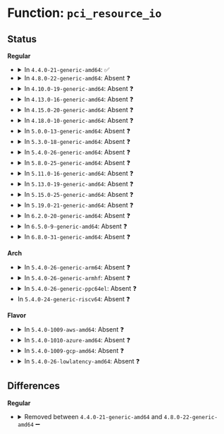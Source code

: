 # Function: <code>pci_resource_io</code>

## Status
<b>Regular</b>
<ul>
<li>
<details>
<summary>In <code>4.4.0-21-generic-amd64</code>: ✅</summary>

```c
ssize_t pci_resource_io(struct file * filp, struct kobject * kobj, struct bin_attribute * attr, char * buf, loff_t off, size_t count, bool write)
```

```json
{
  "name": "pci_resource_io",
  "collision_type": "Unique Static",
  "inline_type": "No",
  "funcs": [
    {
      "addr": 18446744071583280912,
      "name": "pci_resource_io",
      "external": false,
      "loc": "drivers/pci/pci-sysfs.c:1060",
      "file": "drivers/pci/pci-sysfs.c",
      "inline": "seen, unknown",
      "caller_inline": [],
      "caller_func": [
        "drivers/pci/pci-sysfs.c:pci_read_resource_io",
        "drivers/pci/pci-sysfs.c:pci_write_resource_io"
      ]
    }
  ],
  "symbols": [
    {
      "addr": 18446744071583280912,
      "name": "pci_resource_io",
      "section": ".text",
      "bind": "STB_LOCAL",
      "size": 213
    }
  ]
}
```
</details>
</li>
<li>
<details>
<summary>In <code>4.8.0-22-generic-amd64</code>: Absent ❓</summary>

```json
{
  "name": "pci_resource_io",
  "collision_type": "Unique Static",
  "inline_type": "Selective",
  "funcs": [
    {
      "addr": 18446744071583597504,
      "name": "pci_resource_io",
      "external": false,
      "loc": "drivers/pci/pci-sysfs.c:1059",
      "file": "drivers/pci/pci-sysfs.c",
      "inline": "not declared, inlined",
      "caller_inline": [],
      "caller_func": [
        "drivers/pci/pci-sysfs.c:pci_write_resource_io",
        "drivers/pci/pci-sysfs.c:pci_read_resource_io"
      ]
    }
  ],
  "symbols": [
    {
      "addr": 18446744071583597504,
      "name": "pci_resource_io.constprop.10",
      "section": ".text",
      "bind": "STB_LOCAL",
      "size": 207
    }
  ]
}
```
</details>
</li>
<li>
<details>
<summary>In <code>4.10.0-19-generic-amd64</code>: Absent ❓</summary>

```json
{
  "name": "pci_resource_io",
  "collision_type": "Unique Static",
  "inline_type": "Selective",
  "funcs": [
    {
      "addr": 18446744071583734688,
      "name": "pci_resource_io",
      "external": false,
      "loc": "drivers/pci/pci-sysfs.c:1061",
      "file": "drivers/pci/pci-sysfs.c",
      "inline": "not declared, inlined",
      "caller_inline": [],
      "caller_func": [
        "drivers/pci/pci-sysfs.c:pci_write_resource_io",
        "drivers/pci/pci-sysfs.c:pci_read_resource_io"
      ]
    }
  ],
  "symbols": [
    {
      "addr": 18446744071583734688,
      "name": "pci_resource_io.constprop.10",
      "section": ".text",
      "bind": "STB_LOCAL",
      "size": 207
    }
  ]
}
```
</details>
</li>
<li>
<details>
<summary>In <code>4.13.0-16-generic-amd64</code>: Absent ❓</summary>

```json
{
  "name": "pci_resource_io",
  "collision_type": "Unique Static",
  "inline_type": "Full",
  "funcs": [
    {
      "addr": 18446744071583776658,
      "name": "pci_resource_io",
      "external": false,
      "loc": "drivers/pci/pci-sysfs.c:1214",
      "file": "drivers/pci/pci-sysfs.c",
      "inline": "not declared, inlined",
      "caller_inline": [
        "drivers/pci/pci-sysfs.c:pci_write_resource_io",
        "drivers/pci/pci-sysfs.c:pci_read_resource_io"
      ],
      "caller_func": []
    }
  ],
  "symbols": []
}
```
</details>
</li>
<li>
<details>
<summary>In <code>4.15.0-20-generic-amd64</code>: Absent ❓</summary>

```json
{
  "name": "pci_resource_io",
  "collision_type": "Unique Static",
  "inline_type": "Full",
  "funcs": [
    {
      "addr": 18446744071584036766,
      "name": "pci_resource_io",
      "external": false,
      "loc": "drivers/pci/pci-sysfs.c:1252",
      "file": "drivers/pci/pci-sysfs.c",
      "inline": "not declared, inlined",
      "caller_inline": [
        "drivers/pci/pci-sysfs.c:pci_write_resource_io",
        "drivers/pci/pci-sysfs.c:pci_read_resource_io"
      ],
      "caller_func": []
    }
  ],
  "symbols": []
}
```
</details>
</li>
<li>
<details>
<summary>In <code>4.18.0-10-generic-amd64</code>: Absent ❓</summary>

```json
{
  "name": "pci_resource_io",
  "collision_type": "Unique Static",
  "inline_type": "Full",
  "funcs": [
    {
      "addr": 18446744071584233914,
      "name": "pci_resource_io",
      "external": false,
      "loc": "drivers/pci/pci-sysfs.c:1202",
      "file": "drivers/pci/pci-sysfs.c",
      "inline": "not declared, inlined",
      "caller_inline": [
        "drivers/pci/pci-sysfs.c:pci_write_resource_io",
        "drivers/pci/pci-sysfs.c:pci_read_resource_io"
      ],
      "caller_func": []
    }
  ],
  "symbols": []
}
```
</details>
</li>
<li>
<details>
<summary>In <code>5.0.0-13-generic-amd64</code>: Absent ❓</summary>

```json
{
  "name": "pci_resource_io",
  "collision_type": "Unique Static",
  "inline_type": "Full",
  "funcs": [
    {
      "addr": 18446744071584323610,
      "name": "pci_resource_io",
      "external": false,
      "loc": "drivers/pci/pci-sysfs.c:1201",
      "file": "drivers/pci/pci-sysfs.c",
      "inline": "not declared, inlined",
      "caller_inline": [
        "drivers/pci/pci-sysfs.c:pci_write_resource_io",
        "drivers/pci/pci-sysfs.c:pci_read_resource_io"
      ],
      "caller_func": []
    }
  ],
  "symbols": []
}
```
</details>
</li>
<li>
<details>
<summary>In <code>5.3.0-18-generic-amd64</code>: Absent ❓</summary>

```json
{
  "name": "pci_resource_io",
  "collision_type": "Unique Static",
  "inline_type": "Full",
  "funcs": [
    {
      "addr": 18446744071584518458,
      "name": "pci_resource_io",
      "external": false,
      "loc": "drivers/pci/pci-sysfs.c:1202",
      "file": "drivers/pci/pci-sysfs.c",
      "inline": "not declared, inlined",
      "caller_inline": [
        "drivers/pci/pci-sysfs.c:pci_write_resource_io",
        "drivers/pci/pci-sysfs.c:pci_read_resource_io"
      ],
      "caller_func": []
    }
  ],
  "symbols": []
}
```
</details>
</li>
<li>
<details>
<summary>In <code>5.4.0-26-generic-amd64</code>: Absent ❓</summary>

```json
{
  "name": "pci_resource_io",
  "collision_type": "Unique Static",
  "inline_type": "Full",
  "funcs": [
    {
      "addr": 18446744071584654197,
      "name": "pci_resource_io",
      "external": false,
      "loc": "drivers/pci/pci-sysfs.c:1055",
      "file": "drivers/pci/pci-sysfs.c",
      "inline": "not declared, inlined",
      "caller_inline": [
        "drivers/pci/pci-sysfs.c:pci_read_resource_io"
      ],
      "caller_func": []
    }
  ],
  "symbols": []
}
```
</details>
</li>
<li>
<details>
<summary>In <code>5.8.0-25-generic-amd64</code>: Absent ❓</summary>

```json
{
  "name": "pci_resource_io",
  "collision_type": "Unique Static",
  "inline_type": "Full",
  "funcs": [
    {
      "addr": 18446744071585338613,
      "name": "pci_resource_io",
      "external": false,
      "loc": "drivers/pci/pci-sysfs.c:1040",
      "file": "drivers/pci/pci-sysfs.c",
      "inline": "not declared, inlined",
      "caller_inline": [
        "drivers/pci/pci-sysfs.c:pci_read_resource_io"
      ],
      "caller_func": []
    }
  ],
  "symbols": []
}
```
</details>
</li>
<li>
<details>
<summary>In <code>5.11.0-16-generic-amd64</code>: Absent ❓</summary>

```json
{
  "name": "pci_resource_io",
  "collision_type": "Unique Static",
  "inline_type": "Full",
  "funcs": [
    {
      "addr": 18446744071585491861,
      "name": "pci_resource_io",
      "external": false,
      "loc": "drivers/pci/pci-sysfs.c:1051",
      "file": "drivers/pci/pci-sysfs.c",
      "inline": "not declared, inlined",
      "caller_inline": [
        "drivers/pci/pci-sysfs.c:pci_read_resource_io"
      ],
      "caller_func": []
    }
  ],
  "symbols": []
}
```
</details>
</li>
<li>
<details>
<summary>In <code>5.13.0-19-generic-amd64</code>: Absent ❓</summary>

```json
{
  "name": "pci_resource_io",
  "collision_type": "Unique Static",
  "inline_type": "Full",
  "funcs": [
    {
      "addr": 18446744071585371653,
      "name": "pci_resource_io",
      "external": false,
      "loc": "drivers/pci/pci-sysfs.c:1079",
      "file": "drivers/pci/pci-sysfs.c",
      "inline": "not declared, inlined",
      "caller_inline": [
        "drivers/pci/pci-sysfs.c:pci_read_resource_io"
      ],
      "caller_func": []
    }
  ],
  "symbols": []
}
```
</details>
</li>
<li>
<details>
<summary>In <code>5.15.0-25-generic-amd64</code>: Absent ❓</summary>

```json
{
  "name": "pci_resource_io",
  "collision_type": "Unique Static",
  "inline_type": "Full",
  "funcs": [
    {
      "addr": 18446744071585831799,
      "name": "pci_resource_io",
      "external": false,
      "loc": "drivers/pci/pci-sysfs.c:1079",
      "file": "drivers/pci/pci-sysfs.c",
      "inline": "not declared, inlined",
      "caller_inline": [
        "drivers/pci/pci-sysfs.c:pci_read_resource_io"
      ],
      "caller_func": []
    }
  ],
  "symbols": []
}
```
</details>
</li>
<li>
<details>
<summary>In <code>5.19.0-21-generic-amd64</code>: Absent ❓</summary>

```json
{
  "name": "pci_resource_io",
  "collision_type": "Unique Static",
  "inline_type": "Full",
  "funcs": [
    {
      "addr": 18446744071587023287,
      "name": "pci_resource_io",
      "external": false,
      "loc": "drivers/pci/pci-sysfs.c:1074",
      "file": "drivers/pci/pci-sysfs.c",
      "inline": "not declared, inlined",
      "caller_inline": [
        "drivers/pci/pci-sysfs.c:pci_read_resource_io"
      ],
      "caller_func": []
    }
  ],
  "symbols": []
}
```
</details>
</li>
<li>
<details>
<summary>In <code>6.2.0-20-generic-amd64</code>: Absent ❓</summary>

```json
{
  "name": "pci_resource_io",
  "collision_type": "Unique Static",
  "inline_type": "Full",
  "funcs": [
    {
      "addr": 18446744071588199799,
      "name": "pci_resource_io",
      "external": false,
      "loc": "drivers/pci/pci-sysfs.c:1082",
      "file": "drivers/pci/pci-sysfs.c",
      "inline": "not declared, inlined",
      "caller_inline": [
        "drivers/pci/pci-sysfs.c:pci_read_resource_io"
      ],
      "caller_func": []
    }
  ],
  "symbols": []
}
```
</details>
</li>
<li>
<details>
<summary>In <code>6.5.0-9-generic-amd64</code>: Absent ❓</summary>

```json
{
  "name": "pci_resource_io",
  "collision_type": "Unique Static",
  "inline_type": "Full",
  "funcs": [
    {
      "addr": 18446744071588475527,
      "name": "pci_resource_io",
      "external": false,
      "loc": "drivers/pci/pci-sysfs.c:1082",
      "file": "drivers/pci/pci-sysfs.c",
      "inline": "not declared, inlined",
      "caller_inline": [
        "drivers/pci/pci-sysfs.c:pci_read_resource_io"
      ],
      "caller_func": []
    }
  ],
  "symbols": []
}
```
</details>
</li>
<li>
<details>
<summary>In <code>6.8.0-31-generic-amd64</code>: Absent ❓</summary>

```json
{
  "name": "pci_resource_io",
  "collision_type": "Unique Static",
  "inline_type": "Full",
  "funcs": [
    {
      "addr": 18446744071588772855,
      "name": "pci_resource_io",
      "external": false,
      "loc": "drivers/pci/pci-sysfs.c:1095",
      "file": "drivers/pci/pci-sysfs.c",
      "inline": "not declared, inlined",
      "caller_inline": [
        "drivers/pci/pci-sysfs.c:pci_read_resource_io"
      ],
      "caller_func": []
    }
  ],
  "symbols": []
}
```
</details>
</li>
</ul>
<b>Arch</b>
<ul>
<li>
<details>
<summary>In <code>5.4.0-26-generic-arm64</code>: Absent ❓</summary>

```json
{
  "name": "pci_resource_io",
  "collision_type": "Unique Static",
  "inline_type": "Full",
  "funcs": [
    {
      "addr": 18446603336496901552,
      "name": "pci_resource_io",
      "external": false,
      "loc": "drivers/pci/pci-sysfs.c:1055",
      "file": "drivers/pci/pci-sysfs.c",
      "inline": "not declared, inlined",
      "caller_inline": [
        "drivers/pci/pci-sysfs.c:pci_read_resource_io"
      ],
      "caller_func": []
    }
  ],
  "symbols": []
}
```
</details>
</li>
<li>
<details>
<summary>In <code>5.4.0-26-generic-armhf</code>: Absent ❓</summary>

```json
{
  "name": "pci_resource_io",
  "collision_type": "Unique Static",
  "inline_type": "Full",
  "funcs": [
    {
      "addr": 3230178840,
      "name": "pci_resource_io",
      "external": false,
      "loc": "drivers/pci/pci-sysfs.c:1055",
      "file": "drivers/pci/pci-sysfs.c",
      "inline": "not declared, inlined",
      "caller_inline": [
        "drivers/pci/pci-sysfs.c:pci_read_resource_io"
      ],
      "caller_func": []
    }
  ],
  "symbols": []
}
```
</details>
</li>
<li>
<details>
<summary>In <code>5.4.0-26-generic-ppc64el</code>: Absent ❓</summary>

```json
{
  "name": "pci_resource_io",
  "collision_type": "Unique Static",
  "inline_type": "Full",
  "funcs": [
    {
      "addr": 13835058055290992320,
      "name": "pci_resource_io",
      "external": false,
      "loc": "drivers/pci/pci-sysfs.c:1055",
      "file": "drivers/pci/pci-sysfs.c",
      "inline": "not declared, inlined",
      "caller_inline": [
        "drivers/pci/pci-sysfs.c:pci_read_resource_io"
      ],
      "caller_func": []
    }
  ],
  "symbols": []
}
```
</details>
</li>
<li>
In <code>5.4.0-24-generic-riscv64</code>: Absent ❓
</li>
</ul>
<b>Flavor</b>
<ul>
<li>
<details>
<summary>In <code>5.4.0-1009-aws-amd64</code>: Absent ❓</summary>

```json
{
  "name": "pci_resource_io",
  "collision_type": "Unique Static",
  "inline_type": "Full",
  "funcs": [
    {
      "addr": 18446744071584604677,
      "name": "pci_resource_io",
      "external": false,
      "loc": "drivers/pci/pci-sysfs.c:1055",
      "file": "drivers/pci/pci-sysfs.c",
      "inline": "not declared, inlined",
      "caller_inline": [
        "drivers/pci/pci-sysfs.c:pci_read_resource_io"
      ],
      "caller_func": []
    }
  ],
  "symbols": []
}
```
</details>
</li>
<li>
<details>
<summary>In <code>5.4.0-1010-azure-amd64</code>: Absent ❓</summary>

```json
{
  "name": "pci_resource_io",
  "collision_type": "Unique Static",
  "inline_type": "Full",
  "funcs": [
    {
      "addr": 18446744071584534485,
      "name": "pci_resource_io",
      "external": false,
      "loc": "drivers/pci/pci-sysfs.c:1055",
      "file": "drivers/pci/pci-sysfs.c",
      "inline": "not declared, inlined",
      "caller_inline": [
        "drivers/pci/pci-sysfs.c:pci_read_resource_io"
      ],
      "caller_func": []
    }
  ],
  "symbols": []
}
```
</details>
</li>
<li>
<details>
<summary>In <code>5.4.0-1009-gcp-amd64</code>: Absent ❓</summary>

```json
{
  "name": "pci_resource_io",
  "collision_type": "Unique Static",
  "inline_type": "Full",
  "funcs": [
    {
      "addr": 18446744071584604357,
      "name": "pci_resource_io",
      "external": false,
      "loc": "drivers/pci/pci-sysfs.c:1055",
      "file": "drivers/pci/pci-sysfs.c",
      "inline": "not declared, inlined",
      "caller_inline": [
        "drivers/pci/pci-sysfs.c:pci_read_resource_io"
      ],
      "caller_func": []
    }
  ],
  "symbols": []
}
```
</details>
</li>
<li>
<details>
<summary>In <code>5.4.0-26-lowlatency-amd64</code>: Absent ❓</summary>

```json
{
  "name": "pci_resource_io",
  "collision_type": "Unique Static",
  "inline_type": "Full",
  "funcs": [
    {
      "addr": 18446744071584712053,
      "name": "pci_resource_io",
      "external": false,
      "loc": "drivers/pci/pci-sysfs.c:1055",
      "file": "drivers/pci/pci-sysfs.c",
      "inline": "not declared, inlined",
      "caller_inline": [
        "drivers/pci/pci-sysfs.c:pci_read_resource_io"
      ],
      "caller_func": []
    }
  ],
  "symbols": []
}
```
</details>
</li>
</ul>

## Differences
<b>Regular</b>
<ul>
<li>
<details>
<summary>Removed between <code>4.4.0-21-generic-amd64</code> and <code>4.8.0-22-generic-amd64</code> ➖</summary>

```c
ssize_t pci_resource_io(struct file * filp, struct kobject * kobj, struct bin_attribute * attr, char * buf, loff_t off, size_t count, bool write)
```
</details>
</li>
</ul>
